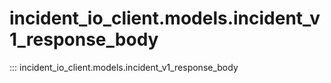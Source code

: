 # incident_io_client.models.incident_v1_response_body

::: incident_io_client.models.incident_v1_response_body
